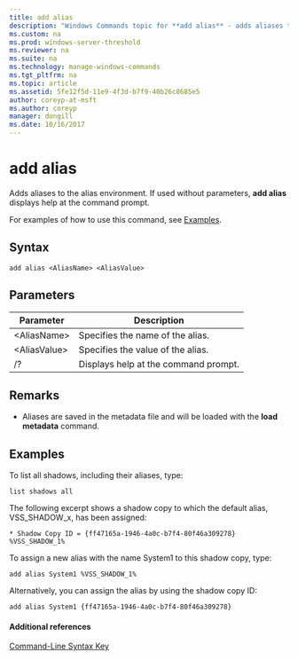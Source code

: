 ```yaml
---
title: add alias
description: "Windows Commands topic for **add alias** - adds aliases to the alias environment."
ms.custom: na
ms.prod: windows-server-threshold
ms.reviewer: na
ms.suite: na
ms.technology: manage-windows-commands
ms.tgt_pltfrm: na
ms.topic: article
ms.assetid: 5fe12f5d-11e9-4f3d-b7f9-40b26c8685e5
author: coreyp-at-msft
ms.author: coreyp
manager: dongill
ms.date: 10/16/2017
---
```


# add alias



Adds aliases to the alias environment. If used without parameters, **add alias** displays help at the command prompt.

For examples of how to use this command, see [Examples](#BKMK_examples).

## Syntax

```
add alias <AliasName> <AliasValue>
```

## Parameters

|Parameter|Description|
|---------|-----------|
|\<AliasName>|Specifies the name of the alias.|
|\<AliasValue>|Specifies the value of the alias.|
|/?|Displays help at the command prompt.|

## Remarks

-   Aliases are saved in the metadata file and will be loaded with the **load metadata** command.

## <a name="BKMK_examples"></a>Examples

To list all shadows, including their aliases, type:
```
list shadows all
```
The following excerpt shows a shadow copy to which the default alias, VSS_SHADOW_x, has been assigned:
```
* Shadow Copy ID = {ff47165a-1946-4a0c-b7f4-80f46a309278}
%VSS_SHADOW_1%
```
To assign a new alias with the name System1 to this shadow copy, type:
```
add alias System1 %VSS_SHADOW_1%
```
Alternatively, you can assign the alias by using the shadow copy ID:
```
add alias System1 {ff47165a-1946-4a0c-b7f4-80f46a309278}
```

#### Additional references

[Command-Line Syntax Key](command-line-syntax-key.md)